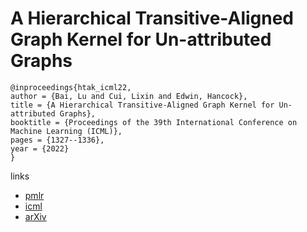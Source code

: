 # A Hierarchical Transitive-Aligned Graph Kernel for Un-attributed Graphs

```
@inproceedings{htak_icml22,
author = {Bai, Lu and Cui, Lixin and Edwin, Hancock},
title = {A Hierarchical Transitive-Aligned Graph Kernel for Un-attributed Graphs},
booktitle = {Proceedings of the 39th International Conference on Machine Learning (ICML)},
pages = {1327--1336},
year = {2022}
}
```

links
 - [pmlr](https://proceedings.mlr.press/v162/bai22a.html)
- [icml](https://icml.cc/Conferences/2022/Schedule?showEvent=16246)
- [arXiv](https://arxiv.org/abs/2002.04425)
